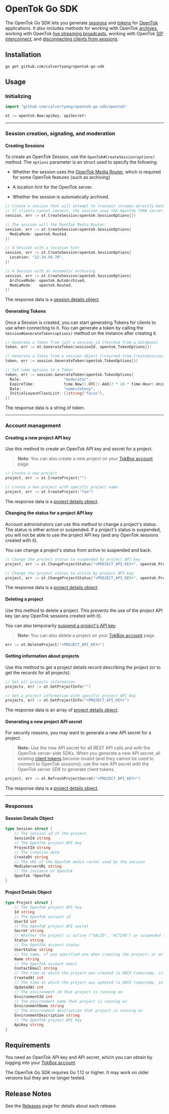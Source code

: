 # OpenTok Go SDK

The OpenTok Go SDK lets you generate
[sessions](https://tokbox.com/developer/guides/create-session/) and
[tokens](https://tokbox.com/developer/guides/create-token/) for
[OpenTok](http://www.tokbox.com/) applications. It also includes methods for
working with OpenTok [archives](https://tokbox.com/developer/guides/archiving),
working with OpenTok [live streaming
broadcasts](https://tokbox.com/developer/guides/broadcast/live-streaming/),
working with OpenTok [SIP interconnect](https://tokbox.com/developer/guides/sip),
and [disconnecting clients from sessions](https://tokbox.com/developer/guides/moderation/rest/).

## Installation

```
go get github.com/calvertyang/opentok-go-sdk
```

## Usage

### Initializing

```go
import "github.com/calvertyang/opentok-go-sdk/opentok"

ot := opentok.New(apiKey, apiSecret)
```

---

### Session creation, signaling, and moderation

#### Creating Sessions

To create an OpenTok Session, use the `OpenTok#CreateSession(options)` method. The `options` parameter is an struct used to specify the following:

* Whether the session uses the [OpenTok Media
  Router](https://tokbox.com/developer/guides/create-session/#media-mode),
  which is required for some OpenTok features (such as archiving)

* A location hint for the OpenTok server.

* Whether the session is automatically archived.

```go
// Create a session that will attempt to transmit streams directly between clients.
// If clients cannot connect, the session uses the OpenTok TURN server:
session, err := ot.CreateSession(opentok.SessionOptions{})

// The session will the OpenTok Media Router:
session, err := ot.CreateSession(opentok.SessionOptions{
  MediaMode: opentok.Routed,
})

// A Session with a location hint
session, err := ot.CreateSession(opentok.SessionOptions{
  Location: "12.34.56.78",
})

// A Session with an automatic archiving
session, err := ot.CreateSession(opentok.SessionOptions{
  ArchiveMode: opentok.AutoArchived,
  MediaMode:   opentok.Routed,
})
```

The response data is a [session details object](#session-details-object).

#### Generating Tokens

Once a Session is created, you can start generating Tokens for clients to use when connecting to it.
You can generate a token by calling the `Session#GenerateToken(options)` method on the instance after creating it.

```go
// Generate a Token from just a session_id (fetched from a database)
token, err := ot.GenerateToken(sessionId, opentok.TokenOptions{})

// Generate a Token from a session object (returned from CreateSession)
token, err := session.GenerateToken(opentok.TokenOptions{})

// Set some options in a Token
token, err := session.GenerateToken(opentok.TokenOptions{
  Role:                   "moderator",
  ExpireTime:             time.Now().UTC().Add(7 * 24 * time.Hour).Unix(), // in one week
  Data:                   "name=Johnny",
  InitialLayoutClassList: []string{"focus"},
})
```

The response data is a string of token.

---

### Account management

#### Creating a new project API key

Use this method to create an OpenTok API key and secret for a project.

> **Note:** You can also create a new project on your [TokBox account](https://tokbox.com/account/) page.

```go
// Create a new project
project, err := ot.CreateProject("")

// Create a new project with specific project name
project, err := ot.CreateProject("foo")
```

The response data is a [project details object](#project-details-object).

#### Changing the status for a project API key

Account administrators can use this method to change a project's status. The status is either active or suspended. If a project's status is suspended, you will not be able to use the project API key (and any OpenTok sessions created with it).

You can change a project's status from active to suspended and back.

```go
// Change the project status to suspended by project API key
project, err := ot.ChangeProjectStatus("<PROJECT_API_KEY>", opentok.ProjectSuspended)

// Change the project status to active by project API key
project, err := ot.ChangeProjectStatus("<PROJECT_API_KEY>", opentok.ProjectActive)
```

The response data is a [project details object](#project-details-object).

#### Deleting a project

Use this method to delete a project. This prevents the use of the project API key (an any OpenTok sessions created with it).

You can also temporarily [suspend a project's API key](#changing-the-status-for-a-project-api-key).

> **Note:** You can also delete a project on your [TokBox account](https://tokbox.com/account/) page.

```go
err := ot.DeleteProject("<PROJECT_API_KEY>")
```

#### Getting information about projects

Use this method to get a project details record describing the project (or to get the records for all projects).

```go
// Get all projects information
projects, err := ot.GetProjectInfo("")

// Get a project information with specific project API key
projects, err := ot.GetProjectInfo("<PROJECT_API_KEY>")
```

The response data is an array of [project details object](#project-details-object).

#### Generating a new project API secret

For security reasons, you may want to generate a new API secret for a project.

> **Note:** Use the new API secret for all REST API calls and with the OpenTok server-side SDKs. When you generate a new API secret, all existing [client tokens](https://tokbox.com/developer/guides/create-token/) become invalid (and they cannot be used to connect to OpenTok sessions); use the new API secret with the OpenTok server SDK to generate client tokens.

```go
project, err := ot.RefreshProjectSecret("<PROJECT_API_KEY>")
```

The response data is a [project details object](#project-details-object).

---

### Responses

#### Session Details Object

```go
type Session struct {
	// The session id of the project
	SessionId string
	// The OpenTok project API key
	ProjectId string
	// The creation date
	CreateDt string
	// The URL of the OpenTok media router used by the session
	MediaServerURL string
	// The instance of OpenTok
	OpenTok *OpenTok
}
```

#### Project Details Object

```go
type Project struct {
	// The OpenTok project API key
	Id string
	// The OpenTok account id
	UserId int
	// The OpenTok project API secret
	Secret string
	// Whether the project is active ("VALID", "ACTIVE") or suspended ("SUSPENDED").
	Status string
	// The OpenTok account status
	UserStatus string
	// The name, if you specified one when creating the project; or an empty string if you did not specify a name
	Name string
	// The OpenTok account email
	ContactEmail string
	// The time at which the project was created (a UNIX timestamp, in milliseconds)
	CreatedAt int
	// The time at which the project was updated (a UNIX timestamp, in milliseconds)
	UpdatedAt int
	// The environment id that project is running on
	EnvironmentId int
	// The environment name that project is running on
	EnvironmentName string
	// The environment description that project is running on
	EnvironmentDescription string
	// The OpenTok project API key
	ApiKey string
}
```

## Requirements

You need an OpenTok API key and API secret, which you can obtain by logging into your
[TokBox account](https://tokbox.com/account).

The OpenTok Go SDK requires Go 1.12 or higher. It may work on older versions but they are no longer tested.

## Release Notes

See the [Releases](https://github.com/calvertyang/opentok-go-sdk/releases) page for details
about each release.
